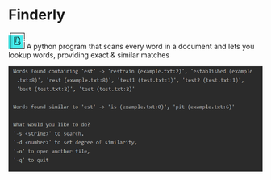 # Finderly
![](icon1.PNG)
 A python program that scans every word in a document and lets you lookup words, providing exact & similar matches

![](Finderly.PNG)
